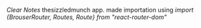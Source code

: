 *Clear Notes*
   thesizzledmunch app.
   made importation using  *import {BrouserRouter, Routes, Route} from "react-router-dom"*
